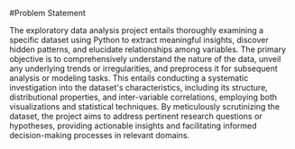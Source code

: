 #Problem Statement 

The exploratory data analysis project entails thoroughly examining a specific dataset using Python to extract meaningful insights, discover hidden patterns, and elucidate relationships among variables. The primary objective is to comprehensively understand the nature of the data, unveil any underlying trends or irregularities, and preprocess it for subsequent analysis or modeling tasks. This entails conducting a systematic investigation into the dataset's characteristics, including its structure, distributional properties, and inter-variable correlations, employing both visualizations and statistical techniques. By meticulously scrutinizing the dataset, the project aims to address pertinent research questions or hypotheses, providing actionable insights and facilitating informed decision-making processes in relevant domains.
